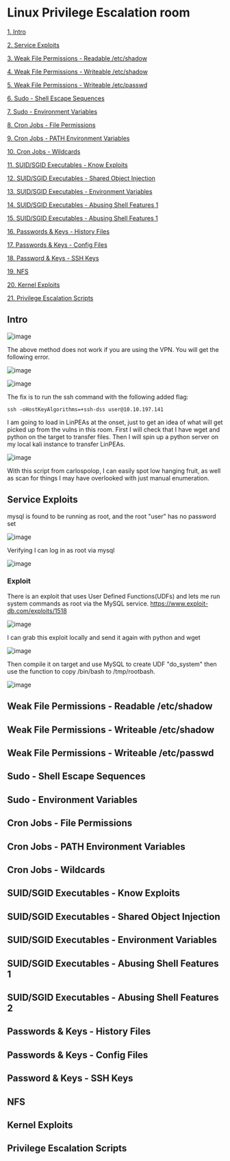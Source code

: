 # Linux Privilege Escalation room

[1. Intro](#Intro)

[2. Service Exploits](#service-exploits)

[3. Weak File Permissions - Readable /etc/shadow](#weak-file-permissions---readable-etcshadow)

[4. Weak File Permissions - Writeable /etc/shadow](#weak-file-permissions---writeable-etcshadow)

[5. Weak File Permissions - Writeable /etc/passwd](#weak-file-permisions---writeable-etcpasswd)

[6. Sudo - Shell Escape Sequences](#sudo---shell-escape-sequences)

[7. Sudo - Environment Variables](#sudo---environment-variables)

[8. Cron Jobs - File Permissions](#cron-jobs---file-permissions)

[9. Cron Jobs - PATH Environment Variables](#cron-jobs---path-environment-variables)

[10. Cron Jobs - Wildcards](#cron-jobs---wildcards)

[11. SUID/SGID Executables - Know Exploits](#suidsgid-executables---know-exploits)

[12. SUID/SGID Executables - Shared Object Injection](#suidsgid-executables---shared-object-injection)

[13. SUID/SGID Executables - Environment Variables](#suidsgid-executables---environment-variables)

[14. SUID/SGID Executables - Abusing Shell Features 1](suidsgid-executables---abusing-shell-features-1)

[15. SUID/SGID Executables - Abusing Shell Features 1](suidsgid-executables---abusing-shell-features-2)

[16. Passwords & Keys - History Files](#passwords--keys---history-files)

[17. Passwords & Keys - Config Files](#passwords--keys---config-files)

[18. Password & Keys - SSH Keys](#passwords--keys---ssh-keys)

[19. NFS](#nfs)

[20. Kernel Exploits](#kernel-exploits)

[21. Privilege Escalation Scripts](#privilege-escalation-scripts)


## Intro

![image](https://user-images.githubusercontent.com/83407557/183507502-83e1552c-3506-41c3-a521-78ce3ab0764b.png)


The above method does not work if you are using the VPN. You will get the following error.

![image](https://user-images.githubusercontent.com/83407557/183533330-cf27195b-086c-4bb3-9a88-b6110f9364ba.png)

![image](https://user-images.githubusercontent.com/83407557/183533390-b949b0bf-ad63-4af7-94e0-e721c91185d1.png)


The fix is to run the ssh command with the following added flag:

`ssh -oHostKeyAlgorithms=+ssh-dss user@10.10.197.141`

I am going to load in LinPEAs at the onset, just to get an idea of what will get picked up from the vulns in this room. First I will check that I have wget and python on the target to transfer files. Then I will spin up a python server on my local kali instance to transfer LinPEAs.

![image](https://user-images.githubusercontent.com/83407557/183534243-f43ef0fc-51c4-4ad2-856a-983291535954.png)

With this script from carlospolop, I can easily spot low hanging fruit, as well as scan for things I may have overlooked with just manual enumeration. 

## Service Exploits

mysql is found to be running as root, and the root "user" has no password set

![image](https://user-images.githubusercontent.com/83407557/183534783-306f8b45-9031-4660-aa30-ecf1dc58aaa4.png)


 Verifying I can log in as root via mysql
 
 ![image](https://user-images.githubusercontent.com/83407557/183534914-171ca9bf-7def-4406-929b-284f03d15262.png)


### Exploit

There is an exploit that uses User Defined Functions(UDFs) and lets me run system commands as root via the MySQL service.
https://www.exploit-db.com/exploits/1518

![image](https://user-images.githubusercontent.com/83407557/183535466-9d94dd62-0f25-45b2-9fd0-b9f55d03a6f8.png)

I can grab this exploit locally and send it again with python and wget

![image](https://user-images.githubusercontent.com/83407557/183535960-9186e6b2-9857-4e95-8ce8-fa8d98792c42.png)


Then compile it on target and use MySQL to create UDF "do_system" then use the function to copy /bin/bash to /tmp/rootbash.

![image](https://user-images.githubusercontent.com/83407557/183536636-304c82e2-3f03-4bfb-82d7-898f829fb5b1.png)


## Weak File Permissions - Readable /etc/shadow

## Weak File Permissions - Writeable /etc/shadow

## Weak File Permissions - Writeable /etc/passwd

## Sudo - Shell Escape Sequences

## Sudo - Environment Variables

## Cron Jobs - File Permissions

## Cron Jobs - PATH Environment Variables

## Cron Jobs - Wildcards

## SUID/SGID Executables - Know Exploits

## SUID/SGID Executables - Shared Object Injection

## SUID/SGID Executables - Environment Variables

## SUID/SGID Executables - Abusing Shell Features 1

## SUID/SGID Executables - Abusing Shell Features 2

## Passwords & Keys - History Files

## Passwords & Keys - Config Files

## Password & Keys - SSH Keys

## NFS

## Kernel Exploits

## Privilege Escalation Scripts
